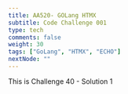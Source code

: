 ```yaml
---
title: AA520- GOLang HTMX
subtitle: Code Challenge 001
type: tech
comments: false
weight: 30
tags: ["GoLang", "HTMX", "ECHO"]
nextNode: ""
---
```

This is Challenge 40 - Solution 1